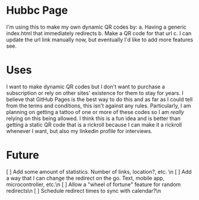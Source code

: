 # Hubbc Page
I'm using this to make my own dynamic QR codes by:
a. Having a generic index.html that immediately redirects
b. Make a QR code for that url
c. I can update the url link manually now, but eventually I'd like to add more features see.

# Uses
I want to make dynamic QR codes but I don't want to purchase a subscription or rely on other sites' existence for them to stay for years. I believe that GitHub Pages is the best way to do this and as far as I could tell from the terms and conditions, this isn't against any rules. Particularly, I am planning on getting a tattoo of one or more of these codes so I am *really* relying on this being allowed. I think this is a fun idea and is better than getting a static QR code that is a rickroll because I can make it a rickroll whenever I want, but also my linkedin profile for interviews. 

# Future 
[ ] Add some amount of statistics. Number of links, location?, etc. \n
[ ] Add a way that I can change the redirect on the go. Text, mobile app, microcontroller, etc.\n
[ ] Allow a "wheel of fortune" feature for random redirects\n
[ ] Schedule redirect times to sync with calendar?\n